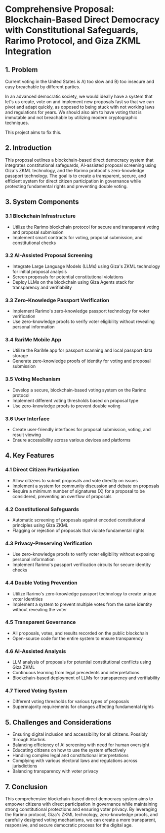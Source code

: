 # Comprehensive Proposal: Blockchain-Based Direct Democracy with Constitutional Safeguards, Rarimo Protocol, and Giza ZKML Integration

## 1. Problem

Current voting in the United States is A) too slow and B) too insecure and easy breachable by different parties.

In an advanced democratic society, we would ideally have a system that let's us create, vote on and implement new proposals fast so that we can pivot and adapt quickly, as opposed to being stuck with not working laws and regulations for years.
We should also aim to have voting that is immutable and not breachable by utilizing modern cryptographic techniques.

This project aims to fix this.


## 2. Introduction

This proposal outlines a blockchain-based direct democracy system that integrates constitutional safeguards, AI-assisted proposal screening using Giza's ZKML technology, and the Rarimo protocol's zero-knowledge passport technology. The goal is to create a transparent, secure, and efficient system for direct citizen participation in governance while protecting fundamental rights and preventing double voting.

## 3. System Components

### 3.1 Blockchain Infrastructure
- Utilize the Rarimo blockchain protocol for secure and transparent voting and proposal submission
- Implement smart contracts for voting, proposal submission, and constitutional checks

### 3.2 AI-Assisted Proposal Screening
- Integrate Large Language Models (LLMs) using Giza's ZKML technology for initial proposal analysis
- Screen proposals for potential constitutional violations
- Deploy LLMs on the blockchain using Giza Agents stack for transparency and verifiability

### 3.3 Zero-Knowledge Passport Verification
- Implement Rarimo's zero-knowledge passport technology for voter verification
- Use zero-knowledge proofs to verify voter eligibility without revealing personal information

### 3.4 RariMe Mobile App
- Utilize the RariMe app for passport scanning and local passport data storage
- Generate zero-knowledge proofs of identity for voting and proposal submission

### 3.5 Voting Mechanism
- Develop a secure, blockchain-based voting system on the Rarimo protocol
- Implement different voting thresholds based on proposal type
- Use zero-knowledge proofs to prevent double voting

### 3.6 User Interface
- Create user-friendly interfaces for proposal submission, voting, and result viewing
- Ensure accessibility across various devices and platforms

## 4. Key Features

### 4.1 Direct Citizen Participation
- Allow citizens to submit proposals and vote directly on issues
- Implement a system for community discussion and debate on proposals
- Require a minimum number of signatures (X) for a proposal to be considered, preventing an overflow of proposals

### 4.2 Constitutional Safeguards
- Automatic screening of proposals against encoded constitutional principles using Giza ZKML
- Flagging or rejection of proposals that violate fundamental rights

### 4.3 Privacy-Preserving Verification
- Use zero-knowledge proofs to verify voter eligibility without exposing personal information
- Implement Rarimo's passport verification circuits for secure identity checks

### 4.4 Double Voting Prevention
- Utilize Rarimo's zero-knowledge passport technology to create unique voter identities
- Implement a system to prevent multiple votes from the same identity without revealing the voter

### 4.5 Transparent Governance
- All proposals, votes, and results recorded on the public blockchain
- Open-source code for the entire system to ensure transparency

### 4.6 AI-Assisted Analysis
- LLM analysis of proposals for potential constitutional conflicts using Giza ZKML
- Continuous learning from legal precedents and interpretations
- Blockchain-based deployment of LLMs for transparency and verifiability

### 4.7 Tiered Voting System
- Different voting thresholds for various types of proposals
- Supermajority requirements for changes affecting fundamental rights

## 5. Challenges and Considerations

- Ensuring digital inclusion and accessibility for all citizens. Possibly through Starlink.
- Balancing efficiency of AI screening with need for human oversight
- Educating citizens on how to use the system effectively
- Handling complex legal and constitutional interpretations
- Complying with various electoral laws and regulations across jurisdictions
- Balancing transparency with voter privacy

## 7. Conclusion

This comprehensive blockchain-based direct democracy system aims to empower citizens with direct participation in governance while maintaining strong constitutional protections and ensuring voter privacy. By leveraging the Rarimo protocol, Giza's ZKML technology, zero-knowledge proofs, and carefully designed voting mechanisms, we can create a more transparent, responsive, and secure democratic process for the digital age.

